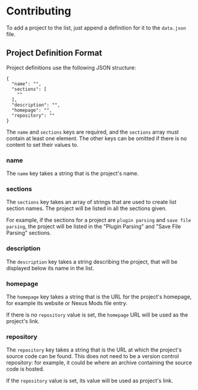 Contributing
============

To add a project to the list, just append a definition for it to the `data.json` file.

## Project Definition Format

Project definitions use the following JSON structure:

```
{
  "name": "",
  "sections": [
    ""
  ],
  "description": "",
  "homepage": "",
  "repository": ""
}
```

The `name` and `sections` keys are required, and the `sections` array must contain at least one element. The other keys can be omitted if there is no content to set their values to.

### name

The `name` key takes a string that is the project's name.

### sections

The `sections` key takes an array of strings that are used to create list section names. The project will be listed in all the sections given.

For example, if the sections for a project are `plugin parsing` and `save file parsing`, the project will be listed in the "Plugin Parsing" and "Save File Parsing" sections.

### description

The `description` key takes a string describing the project, that will be displayed below its name in the list.

### homepage

The `homepage` key takes a string that is the URL for the project's homepage, for example its website or Nexus Mods file entry.

If there is no `repository` value is set, the `homepage` URL will be used as the project's link.

### repository

The `repository` key takes a string that is the URL at which the project's source code can be found. This does not need to be a version control repository: for example, it could be where an archive containing the source code is hosted.

If the `repository` value is set, its value will be used as project's link.
